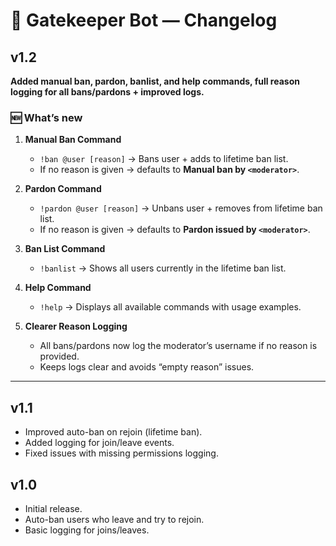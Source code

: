 # 📜 Gatekeeper Bot — Changelog

## v1.2
**Added manual ban, pardon, banlist, and help commands, full reason logging for all bans/pardons + improved logs.**

### 🆕 What’s new
1. **Manual Ban Command**
   - `!ban @user [reason]` → Bans user + adds to lifetime ban list.
   - If no reason is given → defaults to **Manual ban by `<moderator>`**.

2. **Pardon Command**
   - `!pardon @user [reason]` → Unbans user + removes from lifetime ban list.
   - If no reason is given → defaults to **Pardon issued by `<moderator>`**.

3. **Ban List Command**
   - `!banlist` → Shows all users currently in the lifetime ban list.

4. **Help Command**
   - `!help` → Displays all available commands with usage examples.

5. **Clearer Reason Logging**
   - All bans/pardons now log the moderator’s username if no reason is provided.
   - Keeps logs clear and avoids “empty reason” issues.

---

## v1.1
- Improved auto-ban on rejoin (lifetime ban).
- Added logging for join/leave events.
- Fixed issues with missing permissions logging.

## v1.0
- Initial release.
- Auto-ban users who leave and try to rejoin.
- Basic logging for joins/leaves.
